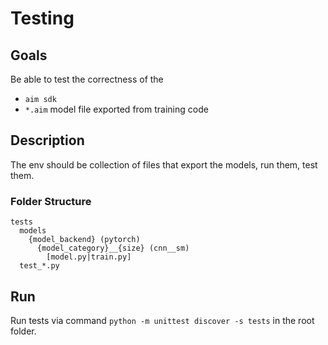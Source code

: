 # Testing

## Goals
Be able to test the correctness of the
 - `aim sdk`
 - `*.aim` model file exported from training code

## Description
The env should be collection of files that export the models, run them, test them.

### Folder Structure

```
tests
  models
    {model_backend} (pytorch)
      {model_category}__{size} (cnn__sm)
        [model.py|train.py]
  test_*.py
```

## Run
Run tests via command `python -m unittest discover -s tests` in the root folder.
